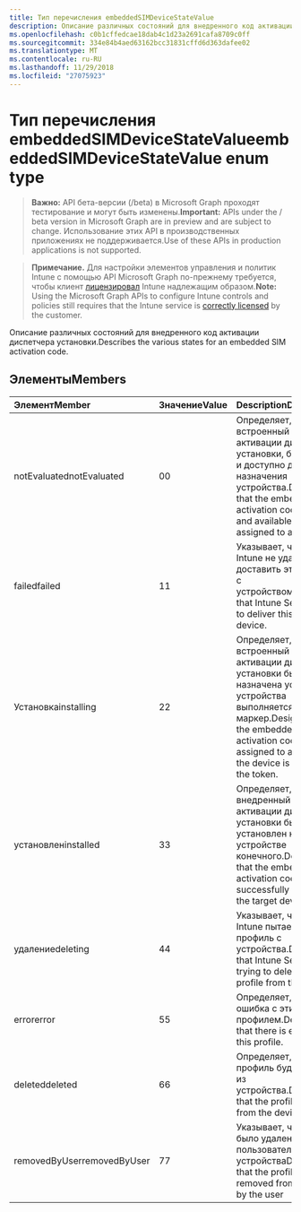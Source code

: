 ```yaml
---
title: Тип перечисления embeddedSIMDeviceStateValue
description: Описание различных состояний для внедренного код активации диспетчера установки.
ms.openlocfilehash: c0b1cffedcae18dab4c1d23a2691cafa8709c0ff
ms.sourcegitcommit: 334e84b4aed63162bcc31831cffd6d363dafee02
ms.translationtype: MT
ms.contentlocale: ru-RU
ms.lasthandoff: 11/29/2018
ms.locfileid: "27075923"
---
```

# <a name="embeddedsimdevicestatevalue-enum-type"></a><span data-ttu-id="b6e29-103">Тип перечисления embeddedSIMDeviceStateValue</span><span class="sxs-lookup"><span data-stu-id="b6e29-103">embeddedSIMDeviceStateValue enum type</span></span>

> <span data-ttu-id="b6e29-104">**Важно:** API бета-версии (/beta) в Microsoft Graph проходят тестирование и могут быть изменены.</span><span class="sxs-lookup"><span data-stu-id="b6e29-104">**Important:** APIs under the / beta version in Microsoft Graph are in preview and are subject to change.</span></span> <span data-ttu-id="b6e29-105">Использование этих API в производственных приложениях не поддерживается.</span><span class="sxs-lookup"><span data-stu-id="b6e29-105">Use of these APIs in production applications is not supported.</span></span>

> <span data-ttu-id="b6e29-106">**Примечание.** Для настройки элементов управления и политик Intune с помощью API Microsoft Graph по-прежнему требуется, чтобы клиент [лицензировал](https://go.microsoft.com/fwlink/?linkid=839381) Intune надлежащим образом.</span><span class="sxs-lookup"><span data-stu-id="b6e29-106">**Note:** Using the Microsoft Graph APIs to configure Intune controls and policies still requires that the Intune service is [correctly licensed](https://go.microsoft.com/fwlink/?linkid=839381) by the customer.</span></span>

<span data-ttu-id="b6e29-107">Описание различных состояний для внедренного код активации диспетчера установки.</span><span class="sxs-lookup"><span data-stu-id="b6e29-107">Describes the various states for an embedded SIM activation code.</span></span>
## <a name="members"></a><span data-ttu-id="b6e29-108">Элементы</span><span class="sxs-lookup"><span data-stu-id="b6e29-108">Members</span></span>
|<span data-ttu-id="b6e29-109">Элемент</span><span class="sxs-lookup"><span data-stu-id="b6e29-109">Member</span></span>|<span data-ttu-id="b6e29-110">Значение</span><span class="sxs-lookup"><span data-stu-id="b6e29-110">Value</span></span>|<span data-ttu-id="b6e29-111">Description</span><span class="sxs-lookup"><span data-stu-id="b6e29-111">Description</span></span>|
|:---|:---|:---|
|<span data-ttu-id="b6e29-112">notEvaluated</span><span class="sxs-lookup"><span data-stu-id="b6e29-112">notEvaluated</span></span>|<span data-ttu-id="b6e29-113">0</span><span class="sxs-lookup"><span data-stu-id="b6e29-113">0</span></span>|<span data-ttu-id="b6e29-114">Определяет, что встроенный код активации диспетчера установки, бесплатное и доступно для назначения устройства.</span><span class="sxs-lookup"><span data-stu-id="b6e29-114">Designates that the embedded SIM activation code is free and available to be assigned to a device.</span></span>|
|<span data-ttu-id="b6e29-115">failed</span><span class="sxs-lookup"><span data-stu-id="b6e29-115">failed</span></span>|<span data-ttu-id="b6e29-116">1</span><span class="sxs-lookup"><span data-stu-id="b6e29-116">1</span></span>|<span data-ttu-id="b6e29-117">Указывает, что служба Intune не удалось доставить этот профиль с устройством.</span><span class="sxs-lookup"><span data-stu-id="b6e29-117">Designates that Intune Service failed to deliver this profile to a device.</span></span>|
|<span data-ttu-id="b6e29-118">Установка</span><span class="sxs-lookup"><span data-stu-id="b6e29-118">installing</span></span>|<span data-ttu-id="b6e29-119">2</span><span class="sxs-lookup"><span data-stu-id="b6e29-119">2</span></span>|<span data-ttu-id="b6e29-120">Определяет, что встроенный код активации диспетчера установки была назначена устройства и устройства выполняется установка маркер.</span><span class="sxs-lookup"><span data-stu-id="b6e29-120">Designates that the embedded SIM activation code has been assigned to a device and the device is installing the token.</span></span>|
|<span data-ttu-id="b6e29-121">установлен</span><span class="sxs-lookup"><span data-stu-id="b6e29-121">installed</span></span>|<span data-ttu-id="b6e29-122">3</span><span class="sxs-lookup"><span data-stu-id="b6e29-122">3</span></span>|<span data-ttu-id="b6e29-123">Определяет, что внедренный код активации диспетчера установки был успешно установлен на устройстве конечного.</span><span class="sxs-lookup"><span data-stu-id="b6e29-123">Designates that the embedded SIM activation code has been successfully installed on the target device.</span></span>|
|<span data-ttu-id="b6e29-124">удаление</span><span class="sxs-lookup"><span data-stu-id="b6e29-124">deleting</span></span>|<span data-ttu-id="b6e29-125">4</span><span class="sxs-lookup"><span data-stu-id="b6e29-125">4</span></span>|<span data-ttu-id="b6e29-126">Указывает, что служба Intune пытается удалить профиль с устройства.</span><span class="sxs-lookup"><span data-stu-id="b6e29-126">Designates that Intune Service is trying to delete the profile from the device.</span></span>|
|<span data-ttu-id="b6e29-127">error</span><span class="sxs-lookup"><span data-stu-id="b6e29-127">error</span></span>|<span data-ttu-id="b6e29-128">5</span><span class="sxs-lookup"><span data-stu-id="b6e29-128">5</span></span>|<span data-ttu-id="b6e29-129">Определяет, что, ошибка с этим профилем.</span><span class="sxs-lookup"><span data-stu-id="b6e29-129">Designates that there is error with this profile.</span></span>|
|<span data-ttu-id="b6e29-130">deleted</span><span class="sxs-lookup"><span data-stu-id="b6e29-130">deleted</span></span>|<span data-ttu-id="b6e29-131">6</span><span class="sxs-lookup"><span data-stu-id="b6e29-131">6</span></span>|<span data-ttu-id="b6e29-132">Определяет, что профиль будет удален из устройства.</span><span class="sxs-lookup"><span data-stu-id="b6e29-132">Designates that the profile is deleted from the device.</span></span>|
|<span data-ttu-id="b6e29-133">removedByUser</span><span class="sxs-lookup"><span data-stu-id="b6e29-133">removedByUser</span></span>|<span data-ttu-id="b6e29-134">7</span><span class="sxs-lookup"><span data-stu-id="b6e29-134">7</span></span>|<span data-ttu-id="b6e29-135">Указывает, что профиль было удалено пользователем с устройства</span><span class="sxs-lookup"><span data-stu-id="b6e29-135">Designates that the profile is removed from the device by the user</span></span>|






